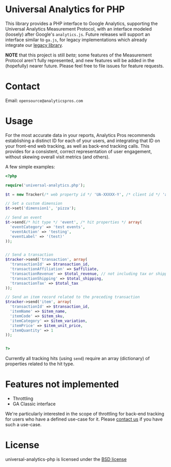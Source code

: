 # Universal Analytics for PHP 

This library provides a PHP interface to Google Analytics, supporting the Universal Analytics Measurement Protocol, with an interface modeled (loosely) after Google's `analytics.js`.
Future releases will support an interface similar to `ga.js`, for legacy implementations which already integrate our [legacy library](https://github.com/analytics-pros/google-analytics-php-legacy).

**NOTE** that this project is still _beta_; some features of the Measurement Protocol aren't fully represented, and new features will be added in the (hopefully) nearer future. Please feel free to file issues for feature requests.

# Contact
Email: `opensource@analyticspros.com`

# Usage

For the most accurate data in your reports, Analytics Pros recommends establishing a distinct ID for each of your users, and integrating that ID on your front-end web tracking, as well as back-end tracking calls. This provides for a consistent, correct representation of user engagement, without skewing overall visit metrics (and others).

A few simple examples:

```php
<?php

require('universal-analytics.php');

$t = new Tracker(/* web property id */ 'UA-XXXXX-Y', /* client id */ 'abc', /* user id */ null);

// Set a custom dimension
$t->set('dimension1', 'pizza');

// Send an event
$t->send(/* hit type */ 'event', /* hit properties */ array(
  'eventCategory' => 'test events',
  'eventAction' => 'testing',
  'eventLabel' => '(test)'
));


// Send a transaction
$tracker->send('transaction', array(
  'transactionId' => $transaction_id,
  'transactionAffiliation' => $affiliate,
  'transactionRevenue' => $total_revenue, // not including tax or shipping
  'transactionShipping' => $total_shipping,
  'transactionTax' => $total_tax
));

// Send an item record related to the preceding transaction
$tracker->send('item', array(
  'transactionId' => $transaction_id,
  'itemName' => $item_name,
  'itemCode' => $item_sku,
  'itemCategory' => $item_variation,
  'itemPrice' => $item_unit_price,
  'itemQuantity' => 1
));


?>
```

Currently all tracking hits (using `send`) require an array (dictionary) of properties related to the hit type.


# Features not implemented

* Throttling 
* GA Classic interface

We're particularly interested in the scope of throttling for back-end tracking for users who have a defined use-case for it. Please [contact us](mailto:opensource@analyticspros.com) if you have such a use-case.


# License

universal-analytics-php is licensed under the [BSD license](./LICENSE)
